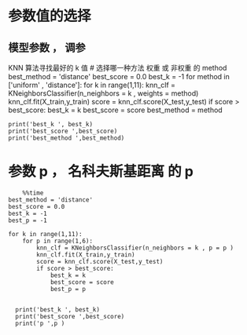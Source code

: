 # 参数值的选择

## 模型参数  ， 调参

KNN 算法寻找最好的 k 值
    # 选择哪一种方法   权重 或 非权重 的 method
    best_method = 'distance'
    best_score = 0.0
    best_k = -1
    for method in ['uniform' , 'distance']:
        for k in range(1,11):
            knn_clf = KNeighborsClassifier(n_neighbors = k , weights = method)
            knn_clf.fit(X_train,y_train)
            score = knn_clf.score(X_test,y_test)
            if score > best_score:
                best_k = k
                best_score = score
                best_method = method

    print('best_k ', best_k)
    print('best_score ',best_score)
    print('best_method ',best_method)

# 参数 p ， 名科夫斯基距离 的 p

        %%time
    best_method = 'distance'
    best_score = 0.0
    best_k = -1
    best_p = -1

    for k in range(1,11):
        for p in range(1,6):
            knn_clf = KNeighborsClassifier(n_neighbors = k , p = p )
            knn_clf.fit(X_train,y_train)
            score = knn_clf.score(X_test,y_test)
            if score > best_score:
                best_k = k
                best_score = score
                best_p = p


      print('best_k ', best_k)
      print('best_score ',best_score)
      print('p ',p )
